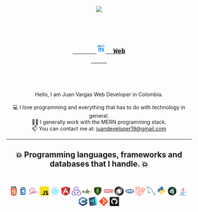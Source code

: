 <h1 align="center">
  <a href="https://git.io/typing-svg">
    <img src="https://readme-typing-svg.herokuapp.com?color=5FAAED&size=30&center=true&vCenter=true&lines=Hello%2C+friend!+%F0%9F%91%8B;I+am+Juan+Vargas...;Nice+to+meet+you!">
  </a>
</h1>

<h2 align="center">
  <code>
    <a href="https://juanvargas-webdeveloper.web.app/" target="_blank" title="Personal Web">
	  <img width="25" height="25" src="https://github.com/JuanWebDeveloper/JuanWebDeveloper/blob/master/images/web.png">  Web
	</a>
  </code>
</h2>
<br>
<p align="center">
  Hello, I am Juan Vargas Web Developer in Colombia.
  <br>
  <br>
  💻 I love programming and everything that has to do with technology in general.
  <br>
  👨‍💻 I generally work with the MERN programming stack.
  <br>
  📫 You can contact me at: <a href="mailto: juandeveloper19@gmail.com">juandeveloper19@gmail.com</a>
</p>

<hr>
<h2 align="center">💥 Programming languages, frameworks and databases that I handle. 💥</h2>
<br>
<p align="center">
  <code><img title="HTML5" height="25" src="https://github.com/JuanWebDeveloper/JuanWebDeveloper/blob/master/images/html5.svg"></code>
  <code><img title="CSS" height="25" src="https://github.com/JuanWebDeveloper/JuanWebDeveloper/blob/master/images/css.svg"></code>
  <code><img title="SASS" height="25" src="https://github.com/JuanWebDeveloper/JuanWebDeveloper/blob/master/images/sass.svg"></code>
  <code><img title="JavaScript" height="25" src="https://github.com/JuanWebDeveloper/JuanWebDeveloper/blob/master/images/javascript.svg"></code>
  <code><img title="React" height="25" src="https://github.com/JuanWebDeveloper/JuanWebDeveloper/blob/master/images/react-original.svg"></code>
  <code><img title="Angular" height="25" width="25" src="https://github.com/JuanWebDeveloper/JuanWebDeveloper/blob/master/images/angularjs.png"></code>
  <code><img title="Redux" height="25" src="https://github.com/JuanWebDeveloper/JuanWebDeveloper/blob/master/images/redux.svg"></code>
  <code><img title="NodeJS" height="25" width="25" src="https://github.com/JuanWebDeveloper/JuanWebDeveloper/blob/master/images/nodejs.png"></code>
  <code><img title="MongoDB" height="25" width="25" src="https://github.com/JuanWebDeveloper/JuanWebDeveloper/blob/master/images/mongo.png"></code>
  <code><img title="npm" height="25" src="https://github.com/JuanWebDeveloper/JuanWebDeveloper/blob/master/images/npm.svg"></code>
  <code><img title="JSON" height="25" src="https://github.com/JuanWebDeveloper/JuanWebDeveloper/blob/master/images/json.svg"></code>
  <code><img title="PHP" height="25" src="https://github.com/JuanWebDeveloper/JuanWebDeveloper/blob/master/images/php.svg"></code>
  <code><img title="Laravel" height="25" width="25" src="https://github.com/JuanWebDeveloper/JuanWebDeveloper/blob/master/images/laravel.png"></code>
  <code><img title="MySQL" height="25" src="https://github.com/JuanWebDeveloper/JuanWebDeveloper/blob/master/images/mysql.svg"></code>
  <code><img title="Python" height="25" src="https://github.com/JuanWebDeveloper/JuanWebDeveloper/blob/master/images/python-original.svg"></code>
  <code><img title="Django" height="25" src="https://github.com/JuanWebDeveloper/JuanWebDeveloper/blob/master/images/django.png"></code>
  <code><img title="Java" height="25" src="https://github.com/JuanWebDeveloper/JuanWebDeveloper/blob/master/images/java-original.svg"></code>
  <code><img title="C++" height="25" src="https://github.com/JuanWebDeveloper/JuanWebDeveloper/blob/master/images/cpp.svg"></code>
  <code><img title="Visual Studio Code" height="25" src="https://github.com/JuanWebDeveloper/JuanWebDeveloper/blob/master/images/vscode.png"></code>
  <code><img title="Git" height="25" src="https://github.com/JuanWebDeveloper/JuanWebDeveloper/blob/master/images/git-original.svg"></code>
    <code><img title="GitHub" height="25" src="https://github.com/JuanWebDeveloper/JuanWebDeveloper/blob/master/images/github.svg"></code>
</p>

<!--
**JuanWebDeveloper/JuanWebDeveloper** is a ✨ _special_ ✨ repository because its `README.md` (this file) appears on your GitHub profile.

Here are some ideas to get you started:

- 🔭 I’m currently working on ...
- 🌱 I’m currently learning ...
- 👯 I’m looking to collaborate on ...
- 🤔 I’m looking for help with ...
- 💬 Ask me about ...
- 📫 How to reach me: ...
- 😄 Pronouns: ...
- ⚡ Fun fact: ...
-->
